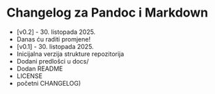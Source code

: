 # Changelog za Pandoc i Markdown

- [v0.2] - 30. listopada 2025.
- Danas ću raditi promjene!
- [v0.1] - 30. listopada 2025.
- Inicijalna verzija strukture repozitorija
- Dodani predlošci u docs/
- Dodan README
- LICENSE
- početni CHANGELOG)
